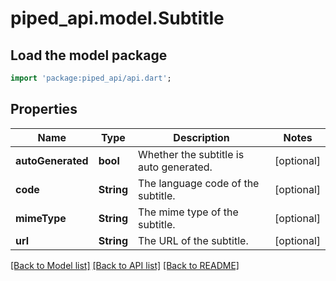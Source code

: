 # piped_api.model.Subtitle

## Load the model package
```dart
import 'package:piped_api/api.dart';
```

## Properties
Name | Type | Description | Notes
------------ | ------------- | ------------- | -------------
**autoGenerated** | **bool** | Whether the subtitle is auto generated. | [optional] 
**code** | **String** | The language code of the subtitle. | [optional] 
**mimeType** | **String** | The mime type of the subtitle. | [optional] 
**url** | **String** | The URL of the subtitle. | [optional] 

[[Back to Model list]](../README.md#documentation-for-models) [[Back to API list]](../README.md#documentation-for-api-endpoints) [[Back to README]](../README.md)


